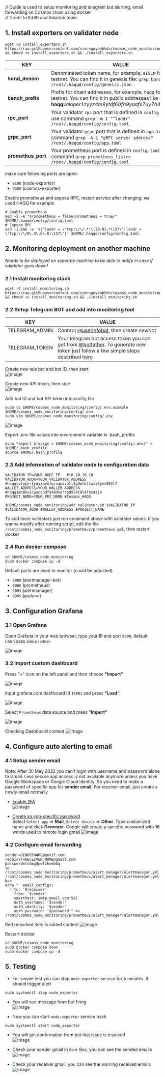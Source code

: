 // Guide is used to setup monitoring and telegram bot alerting, email forwarding on Cosmos chain using docker  
// Credit to KJ89 and Solarlab team 

## 1. Install exporters on validator node

```
wget -O install_exporters.sh https://raw.githubusercontent.com/viennguyenbkdn/cosmos_node_monitoring/master/install_exporters.sh && chmod +x install_exporters.sh && ./install_exporters.sh
```

| KEY |VALUE |
|---------------|-------------|
| **bond_denom** | Denominated token name, for example, `aISLM` for HAQQ testnet. You can find it in genesis file: `grep bond_denom /root/.haqqd/config/genesis.json`
| **bench_prefix** | Prefix for chain addresses, for example, `haqq` for HAQQ testnet. You can find it in public addresses like this **haqq**_valoper1zyyz4m9ytdf60fn9yaafx7uy7h463n7alv2ete_ |
| **rpc_port** | Your validator `rpc` port that is defined in `config.toml` file, use command `grep -m 1 "^laddr" /root/.haqqd/config/config.toml` |
| **grpc_port** | Your validator `grpc` port that is defined in `app.toml` file, use command `grep -A 1 "gRPC server address" /root/.haqqd/config/app.toml` |
| **promethus_port**| Your prometheus port is defined in `config.toml`, use command `grep prometheus_listen /root/.haqqd/config/config.toml`|

make sure following ports are open:
- `9100` (node-exporter)
- `9300` (cosmos-exporter)

Enable prometheus and expose RPC, restart service after changing. we used HAQQ for example
```
# enable prometheus
sed -i -e "s/prometheus = false/prometheus = true/" $HOME/.haqqd/config/config.toml
# Expose RPC
sed -i.bak -e 's|^laddr = \"tcp:\/\/.*:\([0-9].*\)57\"|laddr = \"tcp:\/\/0\.0\.0\.0:\157\"|' $HOME/.haqqd/config/config.toml
```

## 2. Monitoring deployment on another machine

_Needs to be deployed on seperate machine to be able to notify in case if validator goes down!_

### 2.1 Install monitoring stack
```
wget -O install_monitoring.sh https://raw.githubusercontent.com/viennguyenbkdn/cosmos_node_monitoring/master/install_monitoring.sh && chmod +x install_monitoring.sh && ./install_monitoring.sh
```
### 2.2 Setup Telegram BOT and add into monitoring tool

| KEY | VALUE |
|---------------|-------------|
| TELEGRAM_ADMIN | Contact [@userinfobot](https://t.me/userinfobot), then create newbot |
| TELEGRAM_TOKEN | Your telegram bot access token you can get from [@botfather](https://telegram.me/botfather). To generate new token just follow a few simple steps described [here](https://core.telegram.org/bots#6-botfather) | 

Create new tele bot and bot ID, then start   
![image](https://user-images.githubusercontent.com/91453629/189948098-abdd25fd-42cb-45e2-988d-8925565e6e31.png)

Create new API token, then start    
![image](https://user-images.githubusercontent.com/91453629/189949323-50cbfde7-8ef0-4d95-b6a2-7cf89a7182f8.png)

Add bot ID and bot API token into config file
```
sudo cp $HOME/cosmos_node_monitoring/config/.env.example $HOME/cosmos_node_monitoring/config/.env
sudo vim $HOME/cosmos_node_monitoring/config/.env
```
![image](https://user-images.githubusercontent.com/91453629/189950551-3a095dda-fac1-4ac5-a3d3-5ad094cbd352.png)

Export .env file values into environment variable in .bash_profile
```
echo "export $(xargs < $HOME/cosmos_node_monitoring/config/.env)" > $HOME/.bash_profile
source $HOME/.bash_profile
```

### 2.3 Add information of validator node to configuration data

```
VALIDATOR_IP=YOUR_NODE_IP   #10.10.10.10
VALIDATOR_ADDR=YOUR_VALIDATOR_ADDRESS  #haqqvaloper1yuyxpvufqrvquzvntt8g4wlkllwzz3ymn863l7 
WALLET_ADDRESS=YOUR_WALLER_ADDRESS #haqq1mc0kvscpucsndf948dnsrrpd954t9l4l9z4zjm
PROJECT_NAME=YOUR_PRJ_NAME #Cosmos_HAQQ

$HOME/cosmos_node_monitoring/add_validator.sh $VALIDATOR_IP $VALIDATOR_ADDR $WALLET_ADDRESS $PROJECT_NAME
```
To add more validators just run command above with validator values. if you wanna modify after running script, edit the file `/root/cosmos_node_monitoring/prometheus/prometheus.yml`, then restart docker

### 2.4 Run docker compose
```
cd $HOME/cosmos_node_monitoring
sudo docker compose up -d
```

Default ports are used to monitor (could be adjusted)
- `8080` (alertmanager-bot)
- `9090` (prometheus)
- `9093` (alertmanager)
- `9999` (grafana)

## 3. Configuration Grafana

### 3.1 Open Grafana
Open Grafana in your web browser, type your IP and port `9999`, default user/pass `àdmin/admin`

![image](https://user-images.githubusercontent.com/50621007/160622455-09af4fbf-2efb-4afb-a8f8-57a2b247f705.png)

### 3.2 Import custom dashboard
Press "+" icon on the left panel and then choose **"Import"**

![image](https://user-images.githubusercontent.com/50621007/160622732-aa9fe887-823c-4586-9fad-4c2c7fdf5011.png)

Input grafana.com dashboard id `15991` and press **"Load"**

![image](https://user-images.githubusercontent.com/50621007/160625753-b9f11287-a3ba-4529-96f9-7c9113c6df3a.png)

Select `Prometheus` data source and press **"Import"**

![image](https://user-images.githubusercontent.com/50621007/160623287-0340acf8-2d30-47e7-8a3a-56295bea8a15.png)

Checking Dashboard content
![image](https://user-images.githubusercontent.com/91453629/189956896-26ef7bfa-2463-4e0f-beff-ddaf626a0a78.png)

## 4. Configure auto alerting to email
### 4.1 Setup sender email
Note: After 30 May 2022 you can't login with username and password alone to Gmail. Less secure app access is not available anymore unless you have Google Workspace or Google Cloud Identity. So you need to make a password of specific app for **sender email**. For receiver email, just create a newly email normally

- [Enable 2FA](https://myaccount.google.com/signinoptions/two-step-verification/enroll-welcome)   
![image](https://user-images.githubusercontent.com/91453629/189958581-04d9d6af-3fa3-4779-bc3d-f8a040669f06.png)


- [Create an app-specific password](https://myaccount.google.com/apppasswords)   
Select `Select app` => **Mail**, `Select device` => **Other**. Type customized name and click **Generate**. Google will create a specific password with 16 words used to remote login gmail
![image](https://user-images.githubusercontent.com/91453629/189959360-48256e6b-3413-4611-a805-4b05879e02a1.png)

### 4.2 Configure email forwarding

```
sender=SENDERNAME@gmail.com
receiver=RECEIVER_NAME@gmail.com
password=ttdmgdpwlzhombbq
cp /root/cosmos_node_monitoring/prometheus/alert_manager/alertmanager.yml /root/cosmos_node_monitoring/prometheus/alert_manager/alertmanager.yml-bak
echo "  email_configs:
  - to: '$receiver'
    from: '$sender'
    smarthost: smtp.gmail.com:587
    auth_username: '$sender'
    auth_identity: '$sender'
    auth_password: '$password'" >> /root/cosmos_node_monitoring/prometheus/alert_manager/alertmanager.yml
```
Red remarked item is added content
![image](https://user-images.githubusercontent.com/91453629/189962209-7d354693-2836-4b67-bda9-3537ced7081f.png)

Restart docker 
```
cd $HOME/cosmos_node_monitoring
sudo docker compose down
sudo docker compose up -d
```

## 5. Testing

- For simple test you can stop `node-exporter` service for 5 minutes. It should trigger alert
```
sudo systemctl stop node_exporter
```

- You will see message from bot firing  
![image](https://user-images.githubusercontent.com/91453629/189963025-73e6baba-6d36-4121-849c-b0d879e5a19a.png)

- Now you can start `node-exporter` service back
```
sudo systemctl start node_exporter
```

- You will get confirmation from bot that issue is resolved  
![image](https://user-images.githubusercontent.com/91453629/189963085-b548272e-b9bf-4845-b2d6-0d0afc6370f8.png)

- Check your sender gmail in `Sent` Box, you can see the sended emails  
![image](https://user-images.githubusercontent.com/91453629/189964036-d95927e3-53d9-45cd-8b98-34bd0b49fa39.png)

- Check your receiver gmail, you can see the warning received emails   
![image](https://user-images.githubusercontent.com/91453629/189964253-4a86874e-1bec-4e35-85d2-227323afa113.png)

